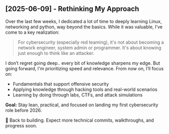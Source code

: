 ## [2025-06-09] - Rethinking My Approach

Over the last few weeks, I dedicated a lot of time to deeply learning Linux, networking and python, way beyond the basics. While it was valuable, I’ve come to a key realization:

> For cybersecurity (especially red teaming), it's not about becoming a network engineer, system admin or programmer. It's about knowing just enough to think like an attacker.

I don’t regret going deep.. every bit of knowledge sharpens my edge. But going forward, I'm prioritizing speed and relevance. From now on, I’ll focus on:
- Fundamentals that support offensive security
- Applying knowledge through hacking tools and real-world scenarios
- Learning by doing through labs, CTFs, and attack simulations

**Goal:** Stay lean, practical, and focused on landing my first cybersecurity role before 2026.

🔁 Back to building. Expect more technical commits, walkthroughs, and progress soon.
